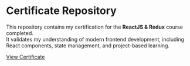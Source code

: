 # Certificate Repository

This repository contains my certification for the **ReactJS & Redux** course completed.  
It validates my understanding of modern frontend development, including React components, state management, and project-based learning.

[View Certificate](https://raw.githubusercontent.com/nikitachakre/Certificates/refs/heads/main/ReactJS_Redux_Certificate.webp)
